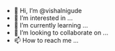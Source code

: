 - 👋 Hi, I’m @vishalnigude
- 👀 I’m interested in ...
- 🌱 I’m currently learning ...
- 💞️ I’m looking to collaborate on ...
- 📫 How to reach me ...

<!---
vishalnigude/vishalnigude is a ✨ special ✨ repository because its `README.md` (this file) appears on your GitHub profile.
You can click the Preview link to take a look at your changes.
--->
